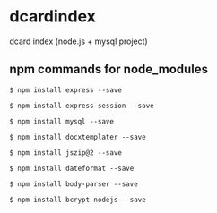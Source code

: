 # dcardindex
dcard index (node.js + mysql project)

## npm commands for node_modules

```
$ npm install express --save 
```
```
$ npm install express-session --save 
```
```
$ npm install mysql --save 
```
```
$ npm install docxtemplater --save 
```
```
$ npm install jszip@2 --save 
```
```
$ npm install dateformat --save 
```
```
$ npm install body-parser --save 
```
```
$ npm install bcrypt-nodejs --save 
```
